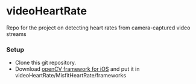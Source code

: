 videoHeartRate
================

Repo for the project on detecting heart rates from camera-captured video streams

### Setup

* Clone this git repository.
* Download [openCV framework for iOS][1] and put it in videoHeartRate/MisfitHeartRate/frameworks


[1]: http://www.mediafire.com/download/ixhpopyoqj4hyrx/opencv2.framework.zip
